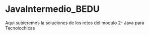 # JavaIntermedio_BEDU
Aqui subieremos la soluciones de los retos del modulo 2- Java para Tecnolochicas
